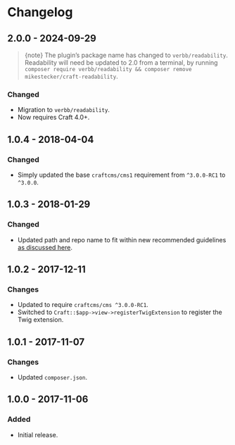 # Changelog

## 2.0.0 - 2024-09-29
> {note} The plugin’s package name has changed to `verbb/readability`. Readability will need be updated to 2.0 from a terminal, by running `composer require verbb/readability && composer remove mikestecker/craft-readability`.

### Changed
- Migration to `verbb/readability`.
- Now requires Craft 4.0+.

## 1.0.4 - 2018-04-04

### Changed
- Simply updated the base `craftcms/cms1` requirement from `^3.0.0-RC1` to `^3.0.0`.

## 1.0.3 - 2018-01-29

### Changed
- Updated path and repo name to fit within new recommended guidelines [as discussed here](https://craftcms.stackexchange.com/questions/23535/craft-3-plugin-backwards-compatibility-and-maintenance-for-2-x).

## 1.0.2 - 2017-12-11

### Changes
- Updated to require `craftcms/cms ^3.0.0-RC1`.
- Switched to `Craft::$app->view->registerTwigExtension` to register the Twig extension.

## 1.0.1 - 2017-11-07

### Changes
- Updated `composer.json`.

## 1.0.0 - 2017-11-06

### Added
- Initial release.